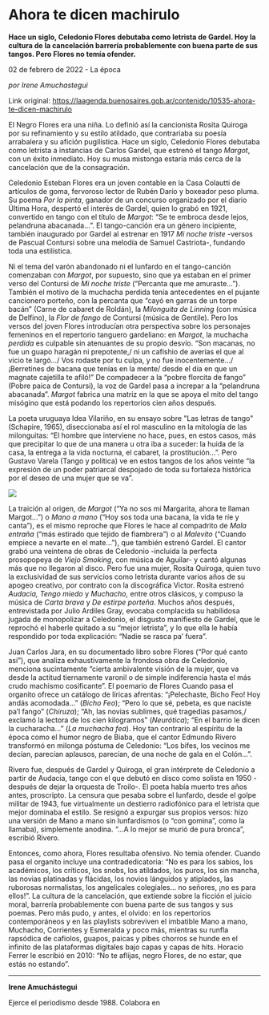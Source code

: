 # Ahora te dicen machirulo

**Hace un siglo, Celedonio Flores debutaba como letrista de Gardel. Hoy la cultura de la cancelación barrería probablemente con buena parte de sus tangos. Pero Flores no temía ofender.**

02 de febrero de 2022 - La época

_por Irene Amuchastegui_

Link original: https://laagenda.buenosaires.gob.ar/contenido/10535-ahora-te-dicen-machirulo



El Negro Flores era una niña. Lo definió así la cancionista Rosita Quiroga por su refinamiento y su estilo atildado, que contrariaba su poesía arrabalera y su afición pugilística. Hace un siglo, Celedonio Flores debutaba como letrista a instancias de Carlos Gardel, que estrenó el tango *Margot*, con un éxito inmediato. Hoy su musa mistonga estaría más cerca de la cancelación que de la consagración.




Celedonio Esteban Flores era un joven contable en la Casa Colautti de artículos de goma, fervoroso lector de Rubén Darío y boxeador peso pluma. Su poema *Por la pinta*, ganador de un concurso organizado por el diario Última Hora, despertó el interés de Gardel, quien lo grabó en 1921, convertido en tango con el título de *Margot*: “Se te embroca desde lejos, pelandruna abacanada…”. El tango-canción era un género incipiente, también inaugurado por Gardel al estrenar en 1917 *Mi noche triste* -versos de Pascual Contursi sobre una melodía de Samuel Castriota-, fundando toda una estilística.




Ni el tema del varón abandonado ni el lunfardo en el tango-canción comenzaban con *Margot*, por supuesto, sino que ya estaban en el primer verso del Contursi de *Mi noche triste* (“Percanta que me amuraste…”). También el motivo de la muchacha perdida tenía antecedentes en el pujante cancionero porteño, con la percanta que “cayó en garras de un torpe bacán” (Carne de cabaret de Roldán), la *Milonguita de Linning* (con música de Delfino), la *Flor de fango* de Contursi (música de Gentile). Pero los versos del joven Flores introducían otra perspectiva sobre los personajes femeninos en el repertorio tanguero gardeliano: en *Margot*, la muchacha *perdida* es culpable sin atenuantes de su propio desvío. “Son macanas, no fue un guapo haragán ni prepotente,/ ni un cafishio de averías el que al vicio te largó…/ Vos rodaste por tu culpa, y no fue inocentemente…/ ¡Berretines de bacana que tenías en la mente/ desde el día en que un magnate cajetilla te afiló!” De compadecer a la “pobre florcita de fango” (Pobre paica de Contursi), la voz de Gardel pasa a increpar a la “pelandruna abacanada”. *Margot* fabrica una matriz en la que se apoya el mito del tango misógino que está podando los repertorios cien años después.




La poeta uruguaya Idea Vilariño, en su ensayo sobre "Las letras de tango" (Schapire, 1965), diseccionaba así el rol masculino en la mitología de las milonguitas: “El hombre que interviene no hace, pues, en estos casos, más que precipitar lo que de una manera u otra iba a suceder: la huida de la casa, la entrega a la vida nocturna, el cabaret, la prostitución…”. Pero Gustavo Varela (Tango y política) ve en estos tangos de los años veinte “la expresión de un poder patriarcal despojado de toda su fortaleza histórica por el deseo de una mujer que se va”.




![](https://cdn.feater.me/files/images/140428/a7edc05a-0492-4292-b8db-5a3ce947b649.jpg)




La traición al origen, de *Margot* (“Ya no sos mi Margarita, ahora te llaman Margot…”) o *Mano a mano* (“Hoy sos toda una bacana, la vida te ríe y canta”), es el mismo reproche que Flores le hace al compadrito de *Mala entraña* (“más estirado que tejido de fiambrera”) o al *Malevito* (“Cuando empiece a nevarte en el mate…”), que también estrenó Gardel. El cantor grabó una veintena de obras de Celedonio -incluida la perfecta prosopopeya de *Viejo Smoking*, con música de Aguilar- y cantó algunas más que no llegaron al disco. Pero fue una mujer, Rosita Quiroga, quien tuvo la exclusividad de sus servicios como letrista durante varios años de su apogeo creativo, por contrato con la discográfica Victor. Rosita estrenó *Audacia, Tengo miedo* y *Muchacho,* entre otros clásicos, y compuso la música de *Carta brava* y *De estirpe porteña*. Muchos años después, entrevistada por Julio Ardiles Gray, evocaba complacida su habilidosa jugada de monopolizar a Celedonio, el disgusto manifiesto de Gardel, que le reprochó el haberle quitado a su “mejor letrista”, y lo que ella le había respondido por toda explicación: “Nadie se rasca pa’ fuera”.




Juan Carlos Jara, en su documentado libro sobre Flores (“Por qué canto así”), que analiza exhaustivamente la frondosa obra de Celedonio, menciona sucintamente “cierta ambivalente visión de la mujer, que va desde la actitud tiernamente varonil o de simple indiferencia hasta el más crudo machismo cosificante”. El poemario de Flores Cuando pasa el organito ofrece un catálogo de líricas afrentas: “¡Pelechaste, Bicho Feo! Hoy andás acomodada…” (*Bicho Feo*); “Pero lo que sé, pebeta, es que naciste pa’l fango” (*Chiruza*); “Ah, las novias sublimes, qué tragedias pasamos,/ exclamó la lectora de los cien kilogramos” (*Neurótica*); “En el barrio le dicen la cucharacha…” (*La muchacha fea*). Hoy tan contrario al espíritu de la época como el humor negro de Biaba, que el cantor Edmundo Rivero transformó en milonga póstuma de Celedonio: “Los bifes, los vecinos me decían, parecían aplausos, parecían, de una noche de gala en el Colón…”.




Rivero fue, después de Gardel y Quiroga, el gran intérprete de Celedonio a partir de Audacia, tango con el que debutó en disco como solista en 1950 -después de dejar la orquesta de Troilo-. El poeta había muerto tres años antes, proscripto. La censura que pesaba sobre el lunfardo, desde el golpe militar de 1943, fue virtualmente un destierro radiofónico para el letrista que mejor dominaba el estilo. Se resignó a expurgar sus propios versos: hizo una versión de Mano a mano sin lunfardismos (o “con gomina”, como la llamaba), simplemente anodina. “…A lo mejor se murió de pura bronca”, escribió Rivero.




Entonces, como ahora, Flores resultaba ofensivo. No temía ofender. Cuando pasa el organito incluye una contradedicatoria: “No es para los sabios, los académicos, los críticos, los snobs, los atildados, los puros, los sin mancha, las novias platinadas y flácidas, los novios lánguidos y atiplados, las ruborosas normalistas, los angelicales colegiales… no señores, ¡no es para ellos!”. La cultura de la cancelación, que extiende sobre la ficción el juicio moral, barrería probablemente con buena parte de sus tangos y sus poemas. Pero más pudo, y antes, el olvido: en los repertorios contemporáneos y en las playlists sobreviven el imbatible Mano a mano, Muchacho, Corrientes y Esmeralda y poco más, mientras su runfla rapsódica de cafiolos, guapos, paicas y pibes chorros se hunde en el infinito de las plataformas digitales bajo capas y capas de hits. Horacio Ferrer le escribió en 2010: “No te aflijas, negro Flores, de no estar, que estás no estando”.




---




**Irene Amuchástegui**




Ejerce el periodismo desde 1988. Colabora en 


